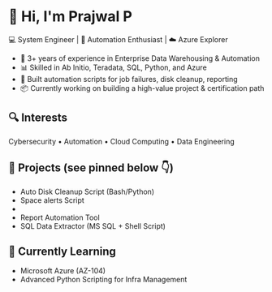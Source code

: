 # 👋 Hi, I'm Prajwal P

💻 System Engineer | 🚀 Automation Enthusiast | ☁️ Azure Explorer

- 🔧 3+ years of experience in Enterprise Data Warehousing & Automation
- 📊 Skilled in Ab Initio, Teradata, SQL, Python, and Azure
- 🤖 Built automation scripts for job failures, disk cleanup, reporting
- 📦 Currently working on building a high-value project & certification path

## 🔍 Interests
Cybersecurity • Automation • Cloud Computing • Data Engineering

## 🚧 Projects (see pinned below 👇)
- Auto Disk Cleanup Script (Bash/Python)
- Space alerts Script
- 
- Report Automation Tool
- SQL Data Extractor (MS SQL + Shell Script)

## 🌱 Currently Learning
- Microsoft Azure (AZ-104)
- Advanced Python Scripting for Infra Management
